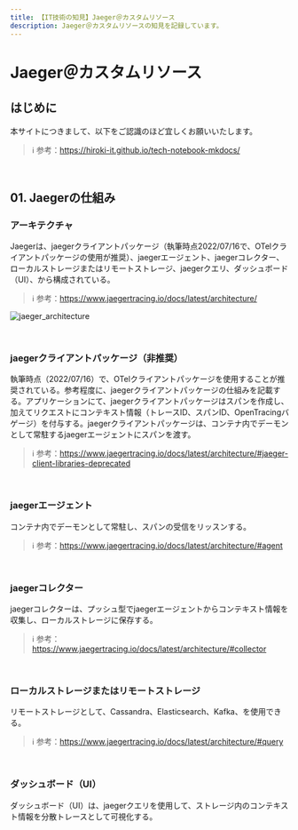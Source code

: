 ```yaml
---
title: 【IT技術の知見】Jaeger＠カスタムリソース
description: Jaeger＠カスタムリソースの知見を記録しています。
---
```


# Jaeger＠カスタムリソース

## はじめに

本サイトにつきまして、以下をご認識のほど宜しくお願いいたします。

> ℹ️ 参考：https://hiroki-it.github.io/tech-notebook-mkdocs/

<br>

## 01. Jaegerの仕組み

### アーキテクチャ

Jaegerは、jaegerクライアントパッケージ（執筆時点2022/07/16で、OTelクライアントパッケージの使用が推奨）、jaegerエージェント、jaegerコレクター、ローカルストレージまたはリモートストレージ、jaegerクエリ、ダッシュボード（UI）、から構成されている。

> ℹ️ 参考：https://www.jaegertracing.io/docs/latest/architecture/

![jaeger_architecture](https://raw.githubusercontent.com/hiroki-it/tech-notebook/master/images/jaeger_architecture.png)

<br>

### jaegerクライアントパッケージ（非推奨）

執筆時点（2022/07/16）で、OTelクライアントパッケージを使用することが推奨されている。参考程度に、jaegerクライアントパッケージの仕組みを記載する。アプリケーションにて、jaegerクライアントパッケージはスパンを作成し、加えてリクエストにコンテキスト情報（トレースID、スパンID、OpenTracingバゲージ）を付与する。jaegerクライアントパッケージは、コンテナ内でデーモンとして常駐するjaegerエージェントにスパンを渡す。

> ℹ️ 参考：https://www.jaegertracing.io/docs/latest/architecture/#jaeger-client-libraries-deprecated

<br>

### jaegerエージェント

コンテナ内でデーモンとして常駐し、スパンの受信をリッスンする。

> ℹ️ 参考：https://www.jaegertracing.io/docs/latest/architecture/#agent

<br>

### jaegerコレクター

jaegerコレクターは、プッシュ型でjaegerエージェントからコンテキスト情報を収集し、ローカルストレージに保存する。

> ℹ️ 参考：https://www.jaegertracing.io/docs/latest/architecture/#collector

<br>

### ローカルストレージまたはリモートストレージ

リモートストレージとして、Cassandra、Elasticsearch、Kafka、を使用できる。

> ℹ️ 参考：https://www.jaegertracing.io/docs/latest/architecture/#query

<br>

### ダッシュボード（UI）

ダッシュボード（UI）は、jaegerクエリを使用して、ストレージ内のコンテキスト情報を分散トレースとして可視化する。

<br>
